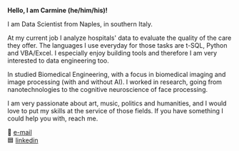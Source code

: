 **Hello, I am Carmine (he/him/his)!**

I am Data Scientist from Naples, in southern Italy. 

At my current job I analyze hospitals' data to evaluate the quality of the care they offer. The languages I use everyday for those tasks are t-SQL, Python and VBA/Excel. 
I especially enjoy building tools and therefore I am very interested to data engineering too. 

In studied Biomedical Engineering, with a focus in biomedical imaging and image processing (with and without AI). I worked in research, going from nanotechnologies to the cognitive neuroscience of face processing.

I am very passionate about art, music, politics and humanities, and I would love to put my skills at the service of those fields. If you have something I could help you with, reach me.

📧 [e-mail](gnolo@live.it)  
🟦 [linkedin](https://www.linkedin.com/in/gnolo/)
